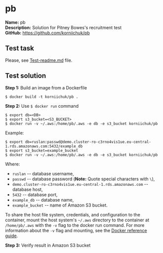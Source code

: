 # pb
**Name:** pb<br>
**Description:** Solution for Pitney Bowes's recruitment test<br>
**GitHub:** https://github.com/korniichuk/pb

## Test task
Please, see [Test-readme.md](Test-readme.md) file.

## Test solution
**Step 1:** Build an image from a Dockerfile
```
$ docker build -t korniichuk/pb .
```

**Step 2:** Use `$ docker run` command
```
$ export db=<DB>
$ export s3_bucket=<S3_BUCKET>
$ docker run -v ~/.aws:/home/pb/.aws -e db -e s3_bucket korniichuk/pb
```

Example:
```
$ export db=ruslan:passwd@demo.cluster-ro-c3rno4vis1ue.eu-central-1.rds.amazonaws.com:5432/example_db
$ export s3_bucket=example_bucket
$ docker run -v ~/.aws:/home/pb/.aws -e db -e s3_bucket korniichuk/pb
```

Where:
* `ruslan` -- database username,
* `passwd` -- database password (**Note:** Quote special characters with `\`),
* `demo.cluster-ro-c3rno4vis1ue.eu-central-1.rds.amazonaws.com` -- database host,
* `5432` -- database port,
* `example_db` -- database name,
* `example_bucket` -- name of Amazon S3 bucket.

To share the host file system, credentials, and configuration to the container, mount the host system's `~/.aws` directory to the container at `/home/pb/.aws` with the `-v` flag to the docker run command. For more information about the `-v` flag and mounting, see the [Docker reference guide](https://docs.docker.com/storage/volumes/).

**Step 3:** Verify result in Amazon S3 bucket

